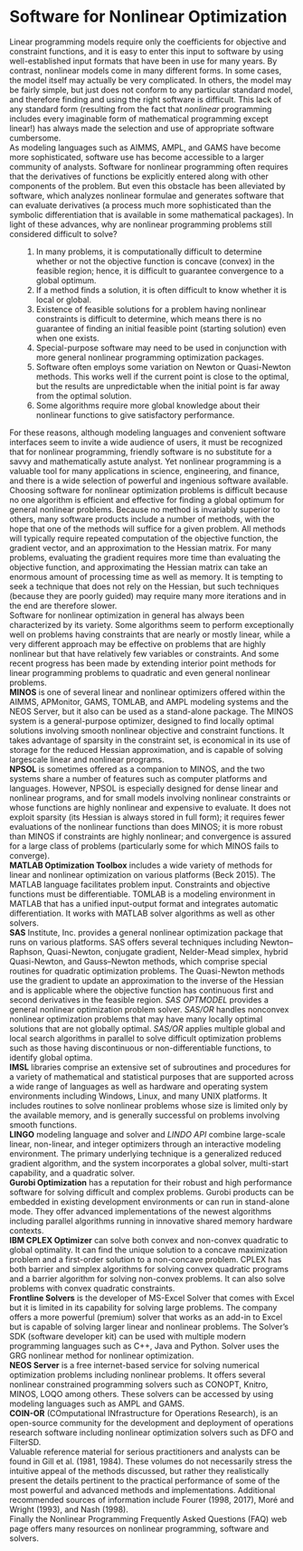# **Software for Nonlinear Optimization**

Linear programming models require only the coefficients for objective and constraint functions, and it is easy to enter this input to software by using well-established input formats that have been in use for many years. By contrast, nonlinear models come in many different forms. In some cases, the model itself may actually be very complicated. In others, the model may be fairly simple, but just does not conform to any particular standard model, and therefore finding and using the right software is difficult. This lack of any standard form (resulting from the fact that *nonlinear* programming includes every imaginable form of mathematical programming except linear!) has always made the selection and use of appropriate software cumbersome.<br>
As modeling languages such as AIMMS, AMPL, and GAMS have become more sophisticated, software use has become accessible to a larger community of analysts. Software for nonlinear programming often requires that the derivatives of functions be explicitly entered along with other components of the problem. But even this obstacle has been alleviated by software, which analyzes nonlinear formulae and generates software that can evaluate derivatives (a process much more sophisticated than the symbolic differentiation that is available in some mathematical packages). In light of these advances, why are nonlinear programming problems still considered difficult to solve?<br>

<ul />

1. In many problems, it is computationally difficult to determine whether or not the objective function is concave (convex) in the feasible region; hence, it is difficult to guarantee convergence to a global optimum.<br>
2. If a method finds a solution, it is often difficult to know whether it is local or global.<br>
3. Existence of feasible solutions for a problem having nonlinear constraints is difficult to determine, which means there is no guarantee of finding an initial feasible point (starting solution) even when one exists.<br>
4. Special-purpose software may need to be used in conjunction with more general nonlinear programming optimization packages.<br>
5. Software often employs some variation on Newton or Quasi-Newton methods. This works well if the current point is close to the optimal, but the results are unpredictable when the initial point is far away from the optimal solution.<br>
6. Some algorithms require more global knowledge about their nonlinear functions to give satisfactory performance.<br>


</ul>

For these reasons, although modeling languages and convenient software interfaces seem to invite a wide audience of users, it must be recognized that for nonlinear programming, friendly software is no substitute for a savvy and mathematically astute analyst. Yet nonlinear programming is a valuable tool for many applications in science, engineering, and finance, and there is a wide selection of powerful and ingenious software available.<br>
Choosing software for nonlinear optimization problems is difficult because no one algorithm is efficient and effective for finding a global optimum for general nonlinear problems. Because no method is invariably superior to others, many software products include a number of methods, with the hope that one of the methods will suffice for a given problem. All methods will typically require repeated computation of the objective function, the gradient vector, and an approximation to the Hessian matrix. For many problems, evaluating the gradient requires more time than evaluating the objective function, and approximating the Hessian matrix can take an enormous amount of processing time as well as memory. It is tempting to seek a technique that does not rely on the Hessian, but such techniques (because they are poorly guided) may require many more iterations and in the end are therefore slower.<br>
Software for nonlinear optimization in general has always been characterized by its variety. Some algorithms seem to perform exceptionally well on problems having constraints that are nearly or mostly linear, while a very different approach may be effective on problems that are highly nonlinear but that have relatively few variables or constraints. And some recent progress has been made by extending interior point methods for linear programming problems to quadratic and even general nonlinear problems.<br>
**MINOS** is one of several linear and nonlinear optimizers offered within the AIMMS, APMonitor, GAMS, TOMLAB, and AMPL modeling systems and the NEOS Server, but it also can be used as a stand-alone package. The MINOS system is a general-purpose optimizer, designed to find locally optimal solutions involving smooth nonlinear objective and constraint functions. It takes advantage of sparsity in the constraint set, is economical in its use of storage for the reduced Hessian approximation, and is capable of solving largescale linear and nonlinear programs.<br>
**NPSOL** is sometimes offered as a companion to MINOS, and the two systems share a number of features such as computer platforms and languages. However, NPSOL is especially designed for dense linear and nonlinear programs, and for small models involving nonlinear constraints or whose functions are highly nonlinear and expensive to evaluate. It does not exploit sparsity (its Hessian is always stored in full form); it requires fewer evaluations of the nonlinear functions than does MINOS; it is more robust than MINOS if constraints are highly nonlinear; and convergence is assured for a large class of problems (particularly some for which MINOS fails to converge).<br>
**MATLAB Optimization Toolbox** includes a wide variety of methods for linear and nonlinear optimization on various platforms (Beck 2015). The MATLAB language facilitates problem input. Constraints and objective functions must be differentiable. TOMLAB is a modeling environment in MATLAB that has a unified input-output format and integrates automatic differentiation. It works with MATLAB solver algorithms as well as other solvers.<br>
**SAS** Institute, Inc. provides a general nonlinear optimization package that runs on various platforms. SAS offers several techniques including Newton–Raphson, Quasi-Newton, conjugate gradient, Nelder-Mead simplex, hybrid Quasi-Newton, and Gauss–Newton methods, which comprise special routines for quadratic optimization problems. The Quasi-Newton methods use the gradient to update an approximation to the inverse of the Hessian and is applicable where the objective function has continuous first and second derivatives in the feasible region. *SAS* *OPTMODEL* provides a general nonlinear optimization problem solver. *SAS/OR* handles nonconvex nonlinear optimization problems that may have many locally optimal solutions that are not globally optimal. *SAS/OR* applies multiple global and local search algorithms in parallel to solve difficult optimization problems such as those having discontinuous or non-differentiable functions, to identify global optima.<br>
**IMSL** libraries comprise an extensive set of subroutines and procedures for a variety of mathematical and statistical purposes that are supported across a wide range of languages as well as hardware and operating system environments including Windows, Linux, and many UNIX platforms. It includes routines to solve nonlinear problems whose size is limited only by the available memory, and is generally successful on problems involving smooth functions.<br>
**LINGO** modeling language and solver and *LINDO API* combine large-scale linear, non-linear, and integer optimizers through an interactive modeling environment. The primary underlying technique is a generalized reduced gradient algorithm, and the system incorporates a global solver, multi-start capability, and a quadratic solver.<br>
**Gurobi Optimization** has a reputation for their robust and high performance software for solving difficult and complex problems. Gurobi products can be embedded in existing development environments or can run in stand-alone mode. They offer advanced implementations of the newest algorithms including parallel algorithms running in innovative shared memory hardware contexts.<br>
**IBM CPLEX Optimizer** can solve both convex and non-convex quadratic to global optimality. It can find the unique solution to a concave maximization problem and a first-order solution to a non-concave problem. CPLEX has both barrier and simplex algorithms for solving convex quadratic programs and a barrier algorithm for solving non-convex problems. It can also solve problems with convex quadratic constraints.<br>
**Frontline Solvers** is the developer of MS-Excel Solver that comes with Excel but it is limited in its capability for solving large problems. The company offers a more powerful (premium) solver that works as an add-in to Excel but is capable of solving larger linear and nonlinear problems. The Solver’s SDK (software developer kit) can be used with multiple modern programming languages such as C++, Java and Python. Solver uses the GRG nonlinear method for nonlinear optimization.<br>
**NEOS Server** is a free internet-based service for solving numerical optimization problems including nonlinear problems. It offers several nonlinear constrained programming solvers such as CONOPT, Knitro, MINOS, LOQO among others. These solvers can be accessed by using modeling languages such as AMPL and GAMS.<br>
**COIN-OR** (COmputational INfrastructure for Operations Research), is an open-source community for the development and deployment of operations research software including nonlinear optimization solvers such as DFO and FilterSD.<br>
Valuable reference material for serious practitioners and analysts can be found in Gill et al. (1981, 1984). These volumes do not necessarily stress the intuitive appeal of the methods discussed, but rather they realistically present the details pertinent to the practical performance of some of the most powerful and advanced methods and implementations. Additional recommended sources of information include Fourer (1998, 2017), Moré and Wright (1993), and Nash (1998).<br>
Finally the Nonlinear Programming Frequently Asked Questions (FAQ) web page offers many resources on nonlinear programming, software and solvers.